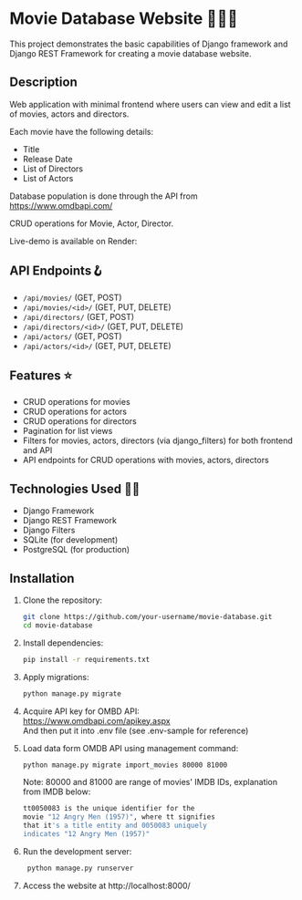 # Movie Database Website 🎥🎥🎥

This project demonstrates the basic capabilities of Django framework and Django REST Framework for creating a movie database website.

## Description

Web application with minimal frontend where users can view and edit a list of movies, actors and directors.

Each movie have the following details:
- Title
- Release Date
- List of Directors
- List of Actors

Database population is done through the API from https://www.omdbapi.com/

CRUD operations for Movie, Actor, Director.

Live-demo is available on Render:



## API Endpoints🪝 

- `/api/movies/` (GET, POST)
- `/api/movies/<id>/` (GET, PUT, DELETE)
- `/api/directors/` (GET, POST)
- `/api/directors/<id>/` (GET, PUT, DELETE)
- `/api/actors/` (GET, POST)
- `/api/actors/<id>/` (GET, PUT, DELETE)

## Features ⭐

- CRUD operations for movies
- CRUD operations for actors
- CRUD operations for directors
- Pagination for list views
- Filters for movies, actors, directors (via django_filters) for both frontend and API
- API endpoints for CRUD operations with movies, actors, directors

## Technologies Used 🧑‍💻

- Django Framework
- Django REST Framework
- Django Filters
- SQLite (for development)
- PostgreSQL (for production)

## Installation

1. Clone the repository:
   ```bash
   git clone https://github.com/your-username/movie-database.git
   cd movie-database
   ```
2. Install dependencies:
   ```bash
   pip install -r requirements.txt
   ```
3. Apply migrations:
   ```bash
   python manage.py migrate
   ```
4. Acquire API key for OMBD API:   
https://www.omdbapi.com/apikey.aspx  
And then put it into .env file (see .env-sample for reference)    
    

5. Load data form OMDB API using management command:  
   ```bash
   python manage.py migrate import_movies 80000 81000
    ```
    Note: 80000 and 81000 are range of movies' IMDB IDs, explanation from IMDB below:
   ```bash
   tt0050083 is the unique identifier for the 
   movie "12 Angry Men (1957)", where tt signifies 
   that it's a title entity and 0050083 uniquely 
   indicates "12 Angry Men (1957)"
    ```
6. Run the development server:

   ```bash
    python manage.py runserver
    ```
7. Access the website at http://localhost:8000/
